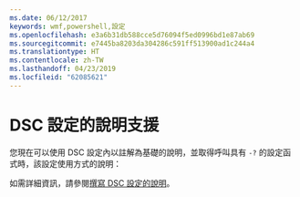 ```yaml
---
ms.date: 06/12/2017
keywords: wmf,powershell,設定
ms.openlocfilehash: e3a6b31db588cce5d76094f5ed0996bd1e87ab69
ms.sourcegitcommit: e7445ba8203da304286c591ff513900ad1c244a4
ms.translationtype: HT
ms.contentlocale: zh-TW
ms.lasthandoff: 04/23/2019
ms.locfileid: "62085621"
---
```

# <a name="help-support-for-dsc-configurations"></a>DSC 設定的說明支援

您現在可以使用 DSC 設定內以註解為基礎的說明，並取得呼叫具有 `-?` 的設定函式時，該設定使用方式的說明：

如需詳細資訊，請參閱[撰寫 DSC 設定的說明](https://msdn.microsoft.com/powershell/dsc/confighelp)。
